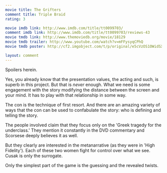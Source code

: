 ```yaml
---
movie title: The Grifters
comment title: Triple Braid
rating: 3

movie imdb link: http://www.imdb.com/title/tt0099703/
comment imdb link: http://www.imdb.com/title/tt0099703/reviews-43
movie tmdb link: http://www.themoviedb.org/movie/18129
movie tmdb trailer: http://www.youtube.com/watch?v=mFFysyqCPhQ
movie tmdb poster: http://cf2.imgobject.com/t/p/original/e5cVzOS1OWidSXc422gyPdGpXxo.jpg

layout: comment
---
```


Spoilers herein.

Yes, you already know that the presentation values, the acting and such, is superb in this  project. But that is _never_ enough. What we need is some engagement with the story  modifying the distance between the screen and your mind. It has to play with that  relationship in some way.

The con is the technique of first resort. And there are an amazing variety of ways that the  con can be used to confabulate the story: who is defining and telling the story.

The people involved claim that they focus only on the 'Greek tragedy for the underclass.'  They mention it constantly in the DVD commentary and Scorsese deeply believes it as  well.

But they clearly are interested in the metanarrative (as they were in 'High Fidelity'). Each  of these two women fight for control over what we see. Cusak is only the surrogate.

Only the simplest part of the game is the guessing and the revealed twists.